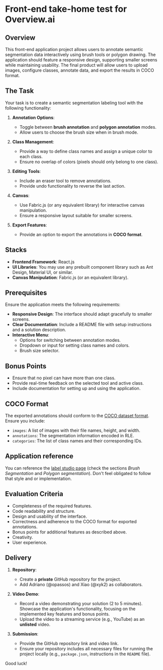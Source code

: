 # Front-end take-home test for Overview.ai

## Overview

This front-end application project allows users to annotate semantic segmentation data interactively using brush tools or polygon drawing. The application should feature a responsive design, supporting smaller screens while maintaining usability. The final product will allow users to upload images, configure classes, annotate data, and export the results in COCO format.

## The Task

Your task is to create a semantic segmentation labeling tool with the following functionality:

1. **Annotation Options**:

   - Toggle between **brush annotation** and **polygon annotation** modes.
   - Allow users to choose the brush size when in brush mode.

2. **Class Management**:

   - Provide a way to define class names and assign a unique color to each class.
   - Ensure no overlap of colors (pixels should only belong to one class).

3. **Editing Tools**:

   - Include an eraser tool to remove annotations.
   - Provide undo functionality to reverse the last action.

4. **Canvas**:

   - Use Fabric.js (or any equivalent library) for interactive canvas manipulation.
   - Ensure a responsive layout suitable for smaller screens.

5. **Export Features**:
   - Provide an option to export the annotations in **COCO format**.

## Stacks

- **Frontend Framework**: React.js
- **UI Libraries**: You may use any prebuilt component library such as Ant Design, Material UI, or similar.
- **Canvas Manipulation**: Fabric.js (or an equivalent library).

## Prerequisites

Ensure the application meets the following requirements:

- **Responsive Design**: The interface should adapt gracefully to smaller screens.
- **Clear Documentation**: Include a README file with setup instructions and a solution description.
- **Interactive Menu**:
  - Options for switching between annotation modes.
  - Dropdown or input for setting class names and colors.
  - Brush size selector.

## Bonus Points

- Ensure that no pixel can have more than one class.
- Provide real-time feedback on the selected tool and active class.
- Include documentation for setting up and using the application.

## COCO Format

The exported annotations should conform to the [COCO dataset format](https://www.immersivelimit.com/tutorials/create-coco-annotations-from-scratch/#coco-dataset-format). Ensure you include:

- `images`: A list of images with their file names, height, and width.
- `annotations`: The segmentation information encoded in RLE.
- `categories`: The list of class names and their corresponding IDs.

## Application reference

You can reference the [label studio page](https://labelstud.io/playground) (check the sections _Brush Segmentation_ and _Polygon segmentation_). Don't feel obligated to follow that style and or implementation.

## Evaluation Criteria

- Completeness of the required features.
- Code readability and structure.
- Design and usability of the interface.
- Correctness and adherence to the COCO format for exported annotations.
- Bonus points for additional features as described above.
- Creativity.
- User experience.

## Delivery

1. **Repository**:

   - Create a **private** GitHub repository for the project.
   - Add Adriano (@opassos) and Xiao (@xyk2) as collaborators.

2. **Video Demo**:

   - Record a video demonstrating your solution (2 to 5 minutes). Showcase the application's functionality, focusing on the implemented key features and bonus points.
   - Upload the video to a streaming service (e.g., YouTube) as an **unlisted** video.

3. **Submission**:
   - Provide the GitHub repository link and video link.
   - Ensure your repository includes all necessary files for running the project locally (e.g., `package.json`, instructions in the `README` file).

Good luck!
